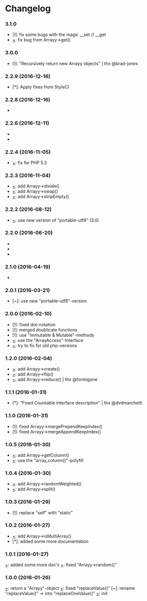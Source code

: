 # Changelog

### 3.1.0

- [!]: fix some bugs with the magic __set // __get
- [+]: fix bug from Arrayy->get()

### 3.0.0

- [!]: "Recursively return new Arrayy objects" | thx @brad-jones

### 2.2.9 (2016-12-16)

- [*]: Apply fixes from StyleCI


### 2.2.8 (2016-12-16)

- [+]: add "Arrayy->moveElement()"

### 2.2.6 (2016-12-11)
 
- [+]: add "Arrayy->containsKeys()"
- [+]: add "Arrayy->containsValues()"

### 2.2.4 (2016-11-05)

- [+]: fix for PHP 5.3

### 2.2.3 (2016-11-04)

- [+]: add Arrayy->divide()
- [+]: add Arrayy->swap()
- [+]: add Arrayy->stripEmpty()

### 2.2.2 (2016-08-12)

- [+]: use new version of "portable-utf8" (3.0)

### 2.2.0 (2016-06-20)

- [+]: add "containsCaseInsensitive()"
- [+]: add "isEqual()"
- [+]: add "isSequential()"

### 2.1.0 (2016-04-19)

- [+]: add "Arrayy->diffRecursive()"

### 2.0.1 (2016-03-21)

- [~]: use new "portable-utf8"-version

### 2.0.0 (2016-02-10)

- [!]: fixed dot-notation
- [!]: merged doublicate functions
- [!]: use "Immutable & Mutable"-methods
- [+]: use the "ArrayAccess"-Interface
- [+]: try to fix for old php-versions

### 1.2.0 (2016-02-04)

- [+]: add Arrayy->create()
- [+]: add Arrayy->flip()
- [+]: add Arrayy->reduce() | thx @formigone

### 1.1.1 (2016-01-31)

- [*]: "Fixed Countable interface description" | thx @dvdmarchetti

### 1.1.0 (2016-01-31)

- [!]: fixed Arrayy->mergePrependKeepIndex()
- [!]: fixed Arrayy->mergeAppendKeepIndex()

### 1.0.5 (2016-01-30)

- [+]: add Arrayy->getColumn()
- [+]: use the "array_column()"-polyfill

### 1.0.4 (2016-01-30)

- [+]: add Arrayy->randomWeighted()
- [+]: add Arrayy->split()
 
### 1.0.3 (2016-01-29)

- [!]: replace "self" with "static"

### 1.0.2 (2016-01-27)

- [+]: add Arrayy->isMultiArray()
- [*]: added some more documentation

### 1.0.1 (2016-01-27)

[+]: added some more doc's 
[+]: fixed "Arrayy->random()"

### 1.0.0 (2016-01-26)

[+]: return a "Arrayy"-object
[+]: fixed "replaceValue()" 
[~]: rename "replaceValue()" -> into "replaceOneValue()"
[+]: init